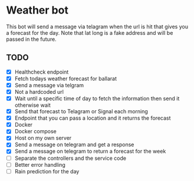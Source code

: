 # Weather bot

This bot will send a message via telagram when the url is hit that gives you a forecast for the day. Note that lat long is a fake address and will be passed in the future.

## TODO

- [x] Healthcheck endpoint
- [x] Fetch todays weather forecast for ballarat
- [x] Send a message via telgram
- [x] Not a hardcoded url
- [x] Wait until a specific time of day to fetch the information then send it otherwise wait
- [x] Send that forecast to Telagram or Signal each morning
- [x] Endpoint that you can pass a location and it returns the forecast
- [x] Docker
- [x] Docker compose
- [x] Host on my own server
- [x] Send a message on telegram and get a response
- [x] Send a message on telegram to return a forecast for the week
- [ ] Separate the controllers and the service code
- [ ] Better error handling
- [ ] Rain prediction for the day
